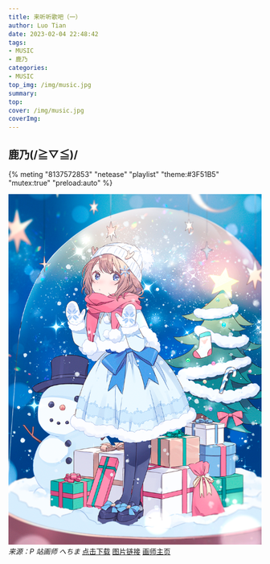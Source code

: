 ```yaml
---
title: 来听听歌吧（一）
author: Luo Tian
date: 2023-02-04 22:48:42
tags:
- MUSIC
- 鹿乃
categories:
- MUSIC
top_img: /img/music.jpg
summary:
top:
cover: /img/music.jpg
coverImg:
---
```

## 鹿乃(/≧▽≦)/

{% meting "8137572853" "netease" "playlist" "theme:#3F51B5" "mutex:true" "preload:auto" %}

![来源：P 站画师 へちま](/img/lunai/鹿乃さん誕生日.png)
*来源：P 站画师 へちま*
[点击下载](/img/lunai/鹿乃さん誕生日.png)
[图片链接](https://www.pixiv.net/artworks/90916471)
[画师主页](https://www.pixiv.net/users/1069005)
